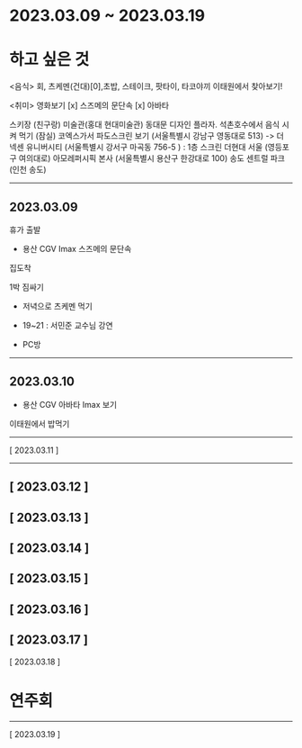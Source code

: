 # 2023.03.09 ~ 2023.03.19 #


# 하고 싶은 것
<음식>
회, 츠케멘(건대)[0],초밥, 스테이크, 팟타이, 타코야끼
이태원에서 찾아보기!

<취미>
영화보기
[x] 스즈메의 문단속
[x] 아바타 


스키장 (친구랑)
미술관(홍대 현대미술관)
동대문 디자인 플라자. 
석촌호수에서 음식 시켜 먹기 (잠실)
코엑스가서 파도스크린 보기 (서울특별시 강남구 영동대로 513) -> 더 넥센 유니버시티 (서울특별시 강서구 마곡동 756-5 ) : 1층 스크린
더현대 서울 (영등포구 여의대로)
아모레퍼시픽 본사 (서울특별시 용산구 한강대로 100)
송도 센트럴 파크 (인천 송도)



------------------------------------------------------------

## 2023.03.09

휴가 출발 

- 용산 CGV Imax 스즈메의 문단속

집도착 

1박 짐싸기 

- 저녁으로 츠케멘 먹기


- 19~21 : 서민준 교수님 강연

- PC방
------------------------------------------------------------
## 2023.03.10 

- 용산 CGV 아바타 Imax 보기

이태원에서 밥먹기



------------------------------------------------------------
[ 2023.03.11 ] 



------------------------------------------------------------
[ 2023.03.12 ] 
------------------------------------------------------------
[ 2023.03.13 ] 
------------------------------------------------------------
[ 2023.03.14 ] 
------------------------------------------------------------
[ 2023.03.15 ] 
------------------------------------------------------------
[ 2023.03.16 ] 
------------------------------------------------------------
[ 2023.03.17 ] 
------------------------------------------------------------
[ 2023.03.18 ] 

# 연주회


------------------------------------------------------------
[ 2023.03.19 ] 

